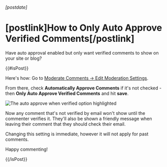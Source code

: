 ###### [postdate]
# [postlink]How to Only Auto Approve Verified Comments[/postlink]

Have auto approval enabled but only want verified comments to show on your site or blog?

{{#isPost}}

Here's how: Go to <a href="https://fastcomments.com/auth/my-account/moderate-comments/settings" target="_blank">Moderate Comments -> Edit Moderation Settings</a>.

From there, check **Automatically Approve Comments** if it's not checked - then **Only Auto Approve Verified Comments** and hit **save**.

<img 
    data-src="images/fc-verification-approves-comment.png"
    alt="The auto approve when verified option highlighted"
    title="The auto approve when verified option highlighted"
    class='lozad' />

Now any comment that's not verified by email won't show until the commenter verifies it. They'll also be shown a friendly message
when leaving their comment that they should check their email.

Changing this setting is immediate, however it will not apply for past comments.

Happy commenting!

{{/isPost}}
